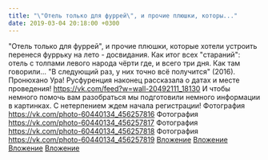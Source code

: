 ```yaml
---
title: "\"Отель только для фуррей\", и прочие плюшки, которы..."
date: 2019-03-04 20:18:00 +0300
---
```


"Отель только для фуррей", и прочие плюшки, которые хотели устроить перенеся фуррьку на лето - досвидания. Как итог всех "стараний": отель с толпами левого народа чёрти где, и всего три дня. Как там говорили... "В следующий раз, у них точно всё получится" (2016).
Пронюхано
Ура! Русфуренция наконец рассказала о датах и месте проведения!
<a class="vk-attach" href="https://vk.com/feed?w=wall-20492111_18130">https://vk.com/feed?w=wall-20492111_18130</a>
И чтобы немного помочь вам разобраться мы подготовили немного информации в картинках. С нетерпением ждем начала регистрации!
Фотография
<a class="vk-attach" href="https://vk.com/photo-60440134_456257816">https://vk.com/photo-60440134_456257816</a>
Фотография
<a class="vk-attach" href="https://vk.com/photo-60440134_456257817">https://vk.com/photo-60440134_456257817</a>
Фотография
<a class="vk-attach" href="https://vk.com/photo-60440134_456257818">https://vk.com/photo-60440134_456257818</a>
Фотография
<a class="vk-attach" href="https://vk.com/photo-60440134_456257819">https://vk.com/photo-60440134_456257819</a>
<a class="vk-attach" href="https://vk.com/photo-60440134_456257816">Вложение</a>
<a class="vk-attach" href="https://vk.com/photo-60440134_456257817">Вложение</a>
<a class="vk-attach" href="https://vk.com/photo-60440134_456257818">Вложение</a>
<a class="vk-attach" href="https://vk.com/photo-60440134_456257819">Вложение</a>
